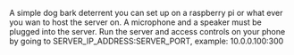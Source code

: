 A simple dog bark deterrent you can set up on a raspberry pi or what ever you wan to host the server on.
A microphone and a speaker must be plugged into the server.
Run the server and access controls on your phone by going to SERVER_IP_ADDRESS:SERVER_PORT, example: 10.0.0.100:300
